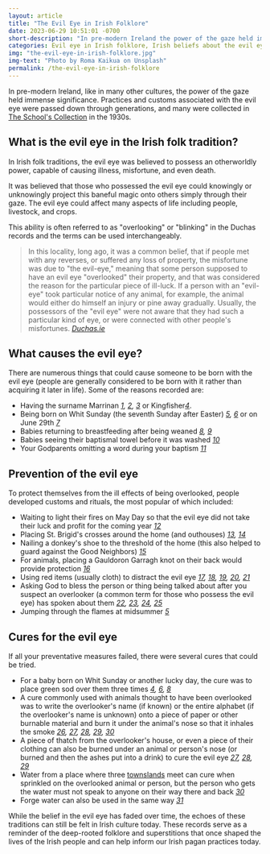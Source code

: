 ```yaml
---
layout: article
title: "The Evil Eye in Irish Folklore"
date: 2023-06-29 10:51:01 -0700
short-description: "In pre-modern Ireland the power of the gaze held immense significance. In this article, we delve into Irish folk traditions surrounding the evil eye, exploring its causes, cures, and preventive measures."
categories: Evil eye in Irish folklore, Irish beliefs about the evil eye, Protection against the evil eye in Ireland, Irish superstitions and the evil eye, Folk remedies for the evil eye in Ireland, Warding off the evil eye in Irish culture, Evil eye charms in Irish tradition, Curses and hexes in Irish folklore, Historical accounts of the evil eye in Ireland, Evil eye legends and stories in Irish culture, Folk practices to counteract the evil eye, Irish folk magic and the evil eye, Symbolism of the evil eye in Celtic heritage, Eye-shaped talismans in Irish tradition, Irish folklore and the power of gaze, Protecting livestock from the evil eye in Ireland, Folk rituals against malevolent glares, Evil eye curses and their prevention in Irish lore, Folk beliefs surrounding the evil eye in Ireland, Irish cultural perspectives on the evil eye
img: "the-evil-eye-in-irish-folklore.jpg"
img-text: "Photo by Roma Kaikua on Unsplash"
permalink: /the-evil-eye-in-irish-folklore
---
```


In pre-modern Ireland, like in many other cultures, the power of the gaze held immense significance. Practices and customs associated with the evil eye were passed down through generations, and many were collected in [The School's Collection](https://www.duchas.ie/en/cbes/volumes) in the 1930s. 

## What is the evil eye in the Irish folk tradition?

In Irish folk traditions, the evil eye was believed to possess an otherworldly power, capable of causing illness, misfortune, and even death. 

It was believed that those who possessed the evil eye could knowingly or unknowingly project this baneful magic onto others simply through their gaze. The evil eye could affect many aspects of life including people, livestock, and crops.

This ability is often referred to as "overlooking" or "blinking" in the Duchas records and the terms can be used interchangeably. 

> In this locality, long ago, it was a common belief, that if people met with any reverses, or suffered any loss of property, the misfortune was due to "the evil-eye," meaning that some person supposed to have an evil eye "overlooked" their property, and that was considered the reason for the particular piece of ill-luck. If a person with an "evil-eye" took particular notice of any animal, for example, the animal would either do himself an injury or pine away gradually. Usually, the possessors of the "evil eye" were not aware that they had such a particular kind of eye, or were connected with other people's misfortunes. <cite>[Duchas.ie](https://www.duchas.ie/en/cbes/4798707/4792015)</cite>

## What causes the evil eye?
There are numerous things that could cause someone to be born with the evil eye (people are generally considered to be born with it rather than acquiring it later in life). Some of the reasons recorded are:
* Having the surname  Marrinan <cite>[1](https://www.duchas.ie/en/cbes/4922351/4873216/5074432), [2](https://www.duchas.ie/en/cbes/4922393/4877569/5077077), [3](https://www.duchas.ie/en/cbes/4922382/4876167/5082478)</cite> or Kingfisher<cite>[4](https://www.duchas.ie/en/cbes/5008981/4973507/5111962)</cite>. 
* Being  born on Whit Sunday (the seventh Sunday after Easter) <cite>[5](https://archive.org/details/yearinireland00kevi/page/128/mode/2up?q=whitsuntide), [6](https://www.duchas.ie/en/cbes/5070796/5064658/5096240)</cite> or on June 29th <cite>[7](https://www.duchas.ie/en/cbes/5008981/4973507/5111962)</cite>
* Babies returning to breastfeeding after being weaned <cite>[8](), [9](https://www.duchas.ie/en/cbes/4658464/4658197)</cite> 
* Babies seeing their baptismal towel before it was washed <cite>[10](https://www.duchas.ie/en/cbes/4427931/4358497/4457849)</cite>
* Your Godparents omitting a word during your baptism <cite>[11](https://www.duchas.ie/en/cbes/4623000/4622359/4630274)</cite>

## Prevention of the evil eye
To protect themselves from the ill effects of being overlooked, people developed customs and rituals, the most popular of which included: 

* Waiting to light their fires on May Day so that the evil eye did not take their luck and profit for the coming year <cite>[12](https://www.duchas.ie/en/cbes/4672120/4671966/4682546)</cite>
* Placing St. Brigid's crosses around the home (and outhouses) <cite>[13](https://www.duchas.ie/en/cbes/5044788/5038305/5082738), [14](https://www.duchas.ie/en/cbes/5008834/4959611/5074118)</cite>
* Nailing a donkey's shoe to the threshold of the home (this also helped to guard against the Good Neighbors) <cite>[15](https://www.duchas.ie/en/cbes/4798736/4794649/4936824)</cite>
* For animals, placing a Gauldoron Garragh knot on their back would provide protection <cite>[16](https://www.duchas.ie/en/cbes/4658431/4654935/4660423)</cite>
* Using red items (usually cloth) to distract the evil eye <cite>[17](https://www.duchas.ie/en/cbes/4798657/4787663/4923346), [18](https://www.duchas.ie/en/cbes/4723864/4720225/4784682), [19](https://www.duchas.ie/en/cbes/4723877/4721389/4780066), [20](https://www.duchas.ie/en/cbes/4658464/4658197), [21](https://www.duchas.ie/en/cbes/4428024/4368926/4473452)</cite>
* Asking God to bless the person or thing being talked about after you suspect an overlooker (a common term for those who possess the evil eye) has spoken about them <cite>[22](https://www.duchas.ie/en/cbes/4569057/4567641), [23](https://www.duchas.ie/en/cbes/4428024/4368926/4473452), [24](https://www.duchas.ie/en/cbes/5070816/5066943/5097087), [25](https://www.duchas.ie/en/cbes/4770049/4769203/5015012)</cite>
* Jumping through the flames at midsummer <cite>[5](https://archive.org/details/yearinireland00kevi/page/144/mode/2up)</cite>

## Cures for the evil eye
If all your preventative measures failed, there were several cures that could be tried.
* For a baby born on Whit Sunday or another lucky day, the cure was to place green sod over them three times <cite>[4](https://www.duchas.ie/en/cbes/5008981/4973507/5111962), [6](https://www.duchas.ie/en/cbes/5070796/5064658/5096240), [8](https://www.duchas.ie/en/cbes/4658432/4655063/4660831)</cite>
* A cure commonly used with animals thought to have been overlooked was to write the overlooker's name (if known) or the entire alphabet (if the overlooker's name is unknown) onto a piece of paper or other burnable material and burn it under the animal's nose so that it inhales the smoke <cite>[26](https://www.duchas.ie/en/cbes/4658430/4654747/4659635), [27](https://www.duchas.ie/en/cbes/4798707/4792015), [28](https://www.duchas.ie/en/cbes/4658432/4655063/4660831), [29](https://www.duchas.ie/en/cbes/4798708/4792132), [30](https://www.duchas.ie/en/cbes/4658464/4658197)</cite>
* A piece of thatch from the overlooker's house, or even a piece of their clothing can also be burned under an animal or person's nose (or burned and then the ashes put into a drink) to cure the evil eye <cite>[27](https://www.duchas.ie/en/cbes/4798707/4792015), [28](https://www.duchas.ie/en/cbes/5070826/5068086/5098496), [29](https://www.duchas.ie/en/cbes/4602676/4594504)</cite>
* Water from a place where three [townslands](https://www.merriam-webster.com/dictionary/townland) meet can cure when sprinkled on the overlooked animal or person, but the person who gets the water must not speak to anyone on their way there and back <cite>[30](https://www.duchas.ie/en/cbes/4921645/4887470/5153911)</cite>
* Forge water can also be used in the same way <cite>[31](https://www.duchas.ie/en/cbes/5009330/5007563/5131158)</cite>

While the belief in the evil eye has faded over time, the echoes of these traditions can still be felt in Irish culture today. These records serve as a reminder of the deep-rooted folklore and superstitions that once shaped the lives of the Irish people and can help inform our Irish pagan practices today. 